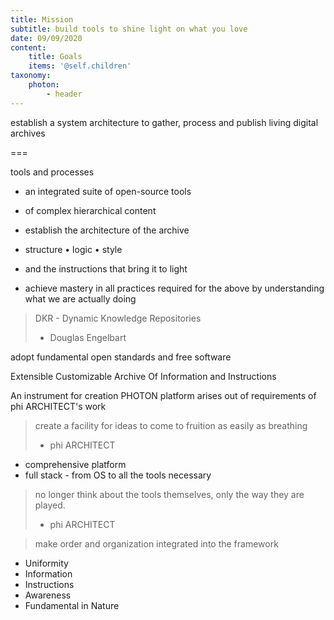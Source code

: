 ```yaml
---
title: Mission
subtitle: build tools to shine light on what you love 
date: 09/09/2020
content:
    title: Goals
    items: '@self.children'
taxonomy:
    photon: 
        - header
---
```


establish a system architecture to gather, process and publish living digital archives

===

tools and processes 
- an integrated suite of open-source tools 

- of complex hierarchical content

- establish the architecture of the archive

- structure • logic • style

- and the instructions that bring it to light

- achieve mastery in all practices required for the above
  by understanding what we are actually doing

> DKR - Dynamic Knowledge Repositories
> - Douglas Engelbart

adopt fundamental open standards and free software

Extensible Customizable Archive
Of Information and Instructions

An instrument for creation
PHOTON platform arises out of requirements of phi ARCHITECT's work

> create a facility for ideas to come to fruition as easily as breathing
> - phi ARCHITECT

- comprehensive platform
- full stack - from OS to all the tools necessary

> no longer think about the tools themselves, only the way they are played.
> - phi ARCHITECT


> make order and organization integrated into the framework

- Uniformity
- Information
- Instructions
- Awareness
- Fundamental in Nature


